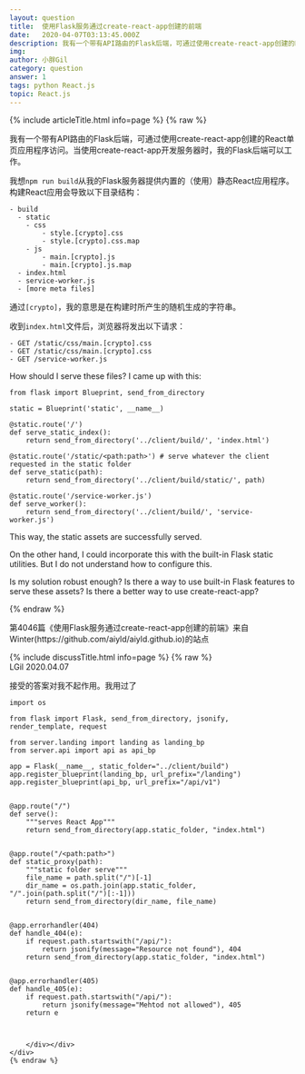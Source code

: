 ```yaml
---
layout: question
title:  使用Flask服务通过create-react-app创建的前端
date:   2020-04-07T03:13:45.000Z
description: 我有一个带有API路由的Flask后端，可通过使用create-react-app创建的React单页应用程序访问。当使用create-react-app...
img: 
author: 小胖Gil
category: question
answer: 1
tags: python React.js
topic: React.js
---
```

<div class="article-root">
  <div class="article">
    {% include articleTitle.html info=page %}
    {% raw %}
    <div class="article-content"><p><font style="vertical-align: inherit;"><font style="vertical-align: inherit;">我有一个带有API路由的Flask后端，可通过使用create-react-app创建的React单页应用程序访问。</font><font style="vertical-align: inherit;">当使用create-react-app开发服务器时，我的Flask后端可以工作。</font></font></p>

<p><font style="vertical-align: inherit;"><font style="vertical-align: inherit;">我想</font></font><code>npm run build</code><font style="vertical-align: inherit;"><font style="vertical-align: inherit;">从我的Flask服务器</font><font style="vertical-align: inherit;">提供内置的（使用</font><font style="vertical-align: inherit;">）静态React应用程序。</font><font style="vertical-align: inherit;">构建React应用会导致以下目录结构：</font></font></p>

<pre><code>- build<font></font>
  - static<font></font>
    - css<font></font>
        - style.[crypto].css<font></font>
        - style.[crypto].css.map<font></font>
    - js<font></font>
        - main.[crypto].js<font></font>
        - main.[crypto].js.map<font></font>
  - index.html<font></font>
  - service-worker.js<font></font>
  - [more meta files]<font></font>
</code></pre>

<p><font style="vertical-align: inherit;"><font style="vertical-align: inherit;">通过</font></font><code>[crypto]</code><font style="vertical-align: inherit;"><font style="vertical-align: inherit;">，我的意思是在构建时所产生的随机生成的字符串。</font></font></p>

<p><font style="vertical-align: inherit;"><font style="vertical-align: inherit;">收到</font></font><code>index.html</code><font style="vertical-align: inherit;"><font style="vertical-align: inherit;">文件后，浏览器将发出以下请求：</font></font></p>

<pre><code>- GET /static/css/main.[crypto].css<font></font>
- GET /static/css/main.[crypto].css<font></font>
- GET /service-worker.js<font></font>
</code></pre>

<p>How should I serve these files? I came up with this:</p>

<pre><code>from flask import Blueprint, send_from_directory<font></font>
<font></font>
static = Blueprint('static', __name__)<font></font>
<font></font>
@static.route('/')<font></font>
def serve_static_index():<font></font>
    return send_from_directory('../client/build/', 'index.html')<font></font>
<font></font>
@static.route('/static/&lt;path:path&gt;') # serve whatever the client requested in the static folder<font></font>
def serve_static(path):<font></font>
    return send_from_directory('../client/build/static/', path)<font></font>
<font></font>
@static.route('/service-worker.js')<font></font>
def serve_worker():<font></font>
    return send_from_directory('../client/build/', 'service-worker.js')<font></font>
</code></pre>

<p>This way, the static assets are successfully served.</p>

<p>On the other hand, I could incorporate this with the built-in Flask static utilities. But I do not understand how to configure this. </p>

<p>Is my solution robust enough? Is there a way to use built-in Flask features to serve these assets? Is there a better way to use create-react-app?</p></div>
    {% endraw %}
  </div>
  <p class="winter_mark">第4046篇《使用Flask服务通过create-react-app创建的前端》来自Winter(https://github.com/aiyld/aiyld.github.io)的站点</p>
  <div class="discuss-wrapper">
    {% include discussTitle.html info=page %}
    {% raw %}
    <div class="discuss-list">
    <div class="discuss-item">
        <div class="discuss-parent">
          <div class="discuss-meta">
            <span class="discuss-user">LGil</span>
            <span class="discuss-time">2020.04.07</span>
          </div>
          <div class="discuss-comment"><p><font style="vertical-align: inherit;"><font style="vertical-align: inherit;">接受的答案对我不起作用。</font><font style="vertical-align: inherit;">我用过了</font></font></p>

<pre class="lang-py prettyprint-override"><code>import os<font></font>
<font></font>
from flask import Flask, send_from_directory, jsonify, render_template, request<font></font>
<font></font>
from server.landing import landing as landing_bp<font></font>
from server.api import api as api_bp<font></font>
<font></font>
app = Flask(__name__, static_folder="../client/build")<font></font>
app.register_blueprint(landing_bp, url_prefix="/landing")<font></font>
app.register_blueprint(api_bp, url_prefix="/api/v1")<font></font>
<font></font>
<font></font>
@app.route("/")<font></font>
def serve():<font></font>
    """serves React App"""<font></font>
    return send_from_directory(app.static_folder, "index.html")<font></font>
<font></font>
<font></font>
@app.route("/&lt;path:path&gt;")<font></font>
def static_proxy(path):<font></font>
    """static folder serve"""<font></font>
    file_name = path.split("/")[-1]<font></font>
    dir_name = os.path.join(app.static_folder, "/".join(path.split("/")[:-1]))<font></font>
    return send_from_directory(dir_name, file_name)<font></font>
<font></font>
<font></font>
@app.errorhandler(404)<font></font>
def handle_404(e):<font></font>
    if request.path.startswith("/api/"):<font></font>
        return jsonify(message="Resource not found"), 404<font></font>
    return send_from_directory(app.static_folder, "index.html")<font></font>
<font></font>
<font></font>
@app.errorhandler(405)<font></font>
def handle_405(e):<font></font>
    if request.path.startswith("/api/"):<font></font>
        return jsonify(message="Mehtod not allowed"), 405<font></font>
    return e<font></font>
<font></font>
<font></font>
</code></pre></div>
        </div></div>
    </div>
    {% endraw %}
  </div>
<div>
